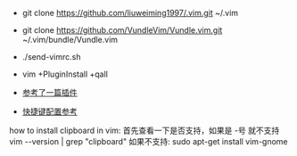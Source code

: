 
* git clone https://github.com/liuweiming1997/.vim.git ~/.vim
* git clone https://github.com/VundleVim/Vundle.vim.git ~/.vim/bundle/Vundle.vim
* ./send-vimrc.sh
* vim +PluginInstall +qall



* [参考了一篇插件](https://www.jianshu.com/p/56385f4f95f5)
* [快捷键配置参考](https://blog.csdn.net/dark_tone/article/details/52856032)

how to install clipboard in vim:
  首先查看一下是否支持，如果是 -号  就不支持  vim --version | grep "clipboard"
  如果不支持: sudo apt-get install vim-gnome

